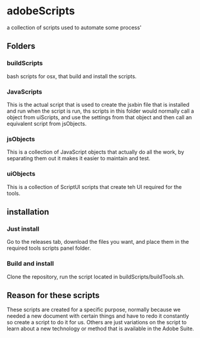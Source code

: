 # adobeScripts
a collection of scripts used to automate some process'

## Folders

### buildScripts
bash scripts for osx, that build and install the scripts.

### JavaScripts
This is the actual script that is used to create the jsxbin file that is installed and run when the script is run, ths scripts in this folder would normally call a object from uiScripts, and use the settings from that object and then call an equivalent script from jsObjects.

### jsObjects
This is a collection of JavaScript objects that actually do all the work, by separating them out it makes it easier to maintain and test.

### uiObjects
This is a collection of ScriptUI scripts that create teh UI required for the tools.

## installation

### Just install

Go to the releases tab, download the files you want, and place them in the required tools scripts panel folder.

### Build and install

Clone the repository, run the script located in buildScripts/buildTools.sh.

## Reason for these scripts

These scripts are created for a specific purpose, normally because we needed a new document with certain things and have to redo it constantly so create a script to do it for us. Others are just variations on the script to learn about a new technology or method that is available in the Adobe Suite.
